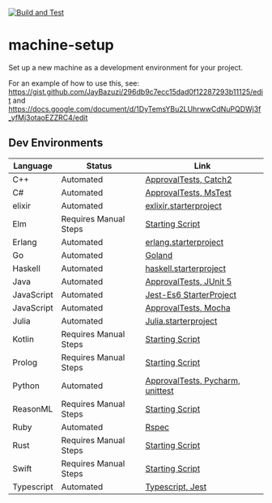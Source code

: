 [![Build and Test](https://github.com/JayBazuzi/machine-setup/actions/workflows/CI.yml/badge.svg)](https://github.com/JayBazuzi/machine-setup/actions/workflows/CI.yml)

# machine-setup
Set up a new machine as a development environment for your project.

For an example of how to use this, see: https://gist.github.com/JayBazuzi/296db9c7ecc15dad0f12287293b11125/edit and https://docs.google.com/document/d/1DyTemsYBu2LUhrwwCdNuPQDWj3f_yfMj3otaoEZZRC4/edit

## Dev Environments

| Language | Status | Link |
| -------- | ------ | ---- |
| C++     | Automated | [ApprovalTests, Catch2](https://github.com/approvals/ApprovalTests.cpp.StarterProject/blob/master/install.windows.ps1) |
| C#    | Automated | [ApprovalTests, MsTest](https://github.com/approvals/ApprovalTests.Net.StarterProject/blob/master/install.windows.ps1) |
| elixir    | Automated | [exlixir.starterproject](https://github.com/LearnWithLlew/elixir.starterproject) |
| Elm | Requires Manual Steps |[Starting Script](dev_environments/elm.ps1)|
| Erlang | Automated |[erlang.starterproject](https://github.com/LearnWithLlew/erlang.starterproject)|
| Go | Automated |[Goland](dev_environments/golang.ps1)|
| Haskell | Automated |[haskell.starterproject](https://github.com/LearnWithLlew/haskell.starterproject)|
| Java     | Automated | [ApprovalTests, JUnit 5](https://github.com/approvals/ApprovalTests.java.StarterProject/blob/master/install.windows.ps1) |
| JavaScript | Automated |[Jest-Es6 StarterProject](https://github.com/jmasonlee/JavaScript.jest.es6.StarterProject/blob/main/MachineSetup.windows.ps1)|
| JavaScript | Automated |[ApprovalTests, Mocha](https://github.com/approvals/ApprovalTests.js.StarterProject/blob/master/install.windows.ps1)|
| Julia | Automated |[Julia.starterproject](https://github.com/LearnWithLlew/julia.starterproject)|
| Kotlin | Requires Manual Steps |[Starting Script](dev_environments/kotlin.ps1)|
| Prolog | Requires Manual Steps |[Starting Script](dev_environments/prolog.ps1)|
| Python | Automated |[ApprovalTests, Pycharm, unittest](https://github.com/approvals/ApprovalTests.Python.StarterProject/blob/master/install.windows.ps1)|
| ReasonML | Requires Manual Steps |[Starting Script](dev_environments/reasonml.ps1)|
| Ruby | Automated |[Rspec](dev_enviroments/ruby.ps1)|
| Rust | Requires Manual Steps |[Starting Script](dev_environments/rust.ps1)|
| Swift | Requires Manual Steps |[Starting Script](dev_environments/swift.ps1)|
| Typescript | Automated | [Typescript, Jest](dev_environments/typescript.ps1)|
